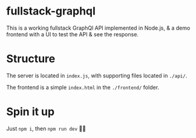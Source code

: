 # fullstack-graphql
This is a working fullstack GraphQl API implemented in Node.js, & a demo frontend with a UI to test the API & see the response.

# Structure
The server is located in `index.js`, with supporting files located in `./api/`.

The frontend is a simple `index.html` in the `./frontend/` folder.

# Spin it up
Just `npm i`, then `npm run dev` 🚀🔥
